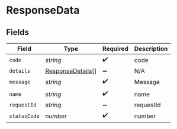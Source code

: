 # ResponseData


## Fields

| Field                                                       | Type                                                        | Required                                                    | Description                                                 |
| ----------------------------------------------------------- | ----------------------------------------------------------- | ----------------------------------------------------------- | ----------------------------------------------------------- |
| `code`                                                      | *string*                                                    | :heavy_check_mark:                                          | code                                                        |
| `details`                                                   | [ResponseDetails](../../models/shared/responsedetails.md)[] | :heavy_minus_sign:                                          | N/A                                                         |
| `message`                                                   | *string*                                                    | :heavy_check_mark:                                          | Message                                                     |
| `name`                                                      | *string*                                                    | :heavy_check_mark:                                          | name                                                        |
| `requestId`                                                 | *string*                                                    | :heavy_minus_sign:                                          | requestId                                                   |
| `statusCode`                                                | *number*                                                    | :heavy_check_mark:                                          | number                                                      |
